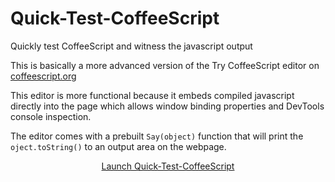 Quick-Test-CoffeeScript
=======================

Quickly test CoffeeScript and witness the javascript output


This is basically a more advanced version of the Try CoffeeScript editor on [coffeescript.org](http://coffeescript.org/#try)

This editor is more functional because it embeds compiled javascript directly into the page which allows window binding properties and DevTools console inspection.

The editor comes with a prebuilt `Say(object)` function that will print the `oject.toString()` to an output area on the webpage.

<p align="center">
  <a href="http://zombiehippie.github.io/Quick-Test-CoffeeScript/">Launch Quick-Test-CoffeeScript</a>
</p>
